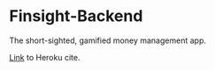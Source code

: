 # Finsight-Backend
The short-sighted, gamified money management app.

[Link](https://finsight.herokuapp.com/) to Heroku cite. 
